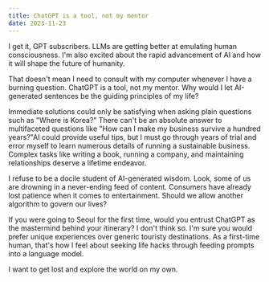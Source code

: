 ```yaml
---
title: ChatGPT is a tool, not my mentor
date: 2023-11-23
---
```


I get it, GPT subscribers. LLMs are getting better at emulating human consciousness. I'm also excited about the rapid advancement of AI and how it will shape the future of humanity.

That doesn't mean I need to consult with my computer whenever I have a burning question. ChatGPT is a tool, not my mentor. Why would I let AI-generated sentences be the guiding principles of my life?

Immediate solutions could only be satisfying when asking plain questions such as "Where is Korea?" There can't be an absolute answer to multifaceted questions like "How can I make my business survive a hundred years?"AI could provide useful tips, but I must go through years of trial and error myself to learn numerous details of running a sustainable business. Complex tasks like writing a book, running a company, and maintaining relationships deserve a lifetime endeavor.

I refuse to be a docile student of AI-generated wisdom. Look, some of us are drowning in a never-ending feed of content. Consumers have already lost patience when it comes to entertainment. Should we allow another algorithm to govern our lives?

If you were going to Seoul for the first time, would you entrust ChatGPT as the mastermind behind your itinerary? I don't think so. I'm sure you would prefer unique experiences over generic touristy destinations. As a first-time human, that's how I feel about seeking life hacks through feeding prompts into a language model.

I want to get lost and explore the world on my own.


